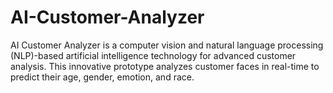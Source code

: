 # AI-Customer-Analyzer
AI Customer Analyzer is a computer vision and natural language processing (NLP)-based artificial intelligence technology for advanced customer analysis. This innovative prototype analyzes customer faces in real-time to predict their age, gender, emotion, and race.
